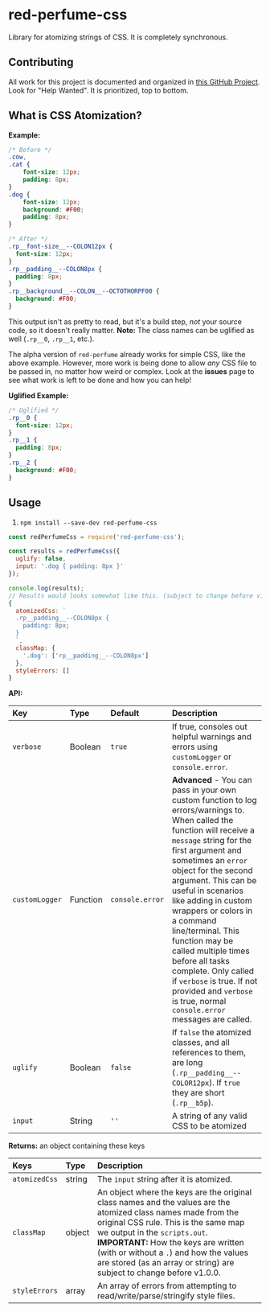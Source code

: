 # red-perfume-css

Library for atomizing strings of CSS. It is completely synchronous.


## Contributing

All work for this project is documented and organized in [this GitHub Project](https://github.com/orgs/red-perfume/projects/2/views/1). Look for "Help Wanted". It is prioritized, top to bottom.


## What is CSS Atomization?

**Example:**

```css
/* Before */
.cow,
.cat {
    font-size: 12px;
    padding: 8px;
}
.dog {
    font-size: 12px;
    background: #F00;
    padding: 8px;
}
```

```css
/* After */
.rp__font-size__--COLON12px {
  font-size: 12px;
}
.rp__padding__--COLON8px {
  padding: 8px;
}
.rp__background__--COLON__--OCTOTHORPF00 {
  background: #F00;
}
```

This output isn't as pretty to read, but it's a build step, *not* your source code, so it doesn't really matter. **Note:** The class names can be uglified as well (`.rp__0`, `.rp__1`, etc.).

The alpha version of `red-perfume` already works for simple CSS, like the above example. However, more work is being done to allow *any* CSS file to be passed in, no matter how weird or complex. Look at the **issues** page to see what work is left to be done and how you can help!

**Uglified Example:**

```css
/* Uglified */
.rp__0 {
  font-size: 12px;
}
.rp__1 {
  padding: 8px;
}
.rp__2 {
  background: #F00;
}
```


## Usage

1. `npm install --save-dev red-perfume-css`

```js
const redPerfumeCss = require('red-perfume-css');

const results = redPerfumeCss({
  uglify: false,
  input: '.dog { padding: 8px }'
});

console.log(results);
// Results would looks somewhat like this. (subject to change before v1.0.0)
{
  atomizedCss: `
  .rp__padding__--COLON8px {
    padding: 8px;
  }
  `,
  classMap: {
    '.dog': ['rp__padding__--COLON8px']
  },
  styleErrors: []
}
```

**API:**

Key            | Type     | Default         | Description
:--            | :--      | :--             | :--
`verbose`      | Boolean  | `true`          | If true, consoles out helpful warnings and errors using `customLogger` or `console.error`.
`customLogger` | Function | `console.error` | **Advanced** - You can pass in your own custom function to log errors/warnings to. When called the function will receive a `message` string for the first argument and sometimes an `error` object for the second argument. This can be useful in scenarios like adding in custom wrappers or colors in a command line/terminal. This function may be called multiple times before all tasks complete. Only called if `verbose` is true. If not provided and `verbose` is true, normal `console.error` messages are called.
`uglify`       | Boolean  | `false`         | If `false` the atomized classes, and all references to them, are long (`.rp__padding__--COLOR12px`). If `true` they are short (`.rp__b5p`).
`input`        | String   | `''`            | A string of any valid CSS to be atomized

**Returns:** an object containing these keys

Keys                 | Type   | Description
:--                  | :--    | :--
`atomizedCss`        | string | The `input` string after it is atomized.
`classMap`           | object | An object where the keys are the original class names and the values are the atomized class names made from the original CSS rule. This is the same map we output in the `scripts.out`. **IMPORTANT:** How the keys are written (with or without a `.`) and how the values are stored (as an array or string) are subject to change before v1.0.0.
`styleErrors`        | array  | An array of errors from attempting to read/write/parse/stringify style files.
